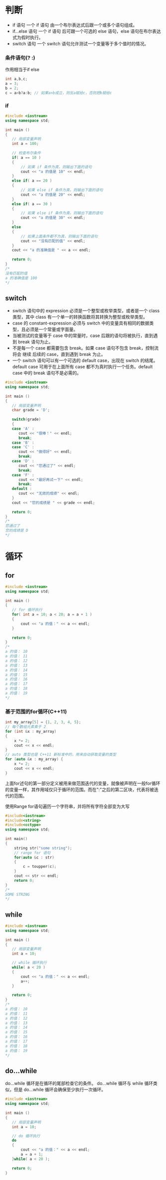 # 判断
* if 语句	一个 if 语句 由一个布尔表达式后跟一个或多个语句组成。
* if...else 语句	一个 if 语句 后可跟一个可选的 else 语句，else 语句在布尔表达式为假时执行。
* switch 语句	一个 switch 语句允许测试一个变量等于多个值时的情况。

### 条件语句(? :)
作用相当于if else
```c++
int a,b,c;
a = 3;
b = 2;
c = a>b?a:b; // 如果a>b成立，则反a赋给c，否则把b赋给c
```

### if
```c++
#include <iostream>
using namespace std;
 
int main ()
{
   // 局部变量声明
   int a = 100;
 
   // 检查布尔条件
   if( a == 10 )
   {
       // 如果 if 条件为真，则输出下面的语句
       cout << "a 的值是 10" << endl;
   }
   else if( a == 20 )
   {
       // 如果 else if 条件为真，则输出下面的语句
       cout << "a 的值是 20" << endl;
   }
   else if( a == 30 )
   {
       // 如果 else if 条件为真，则输出下面的语句
       cout << "a 的值是 30" << endl;
   }
   else
   {
       // 如果上面条件都不为真，则输出下面的语句
       cout << "没有匹配的值" << endl;
   }
   cout << "a 的准确值是 " << a << endl;
 
   return 0;
}
/*
没有匹配的值
a 的准确值是 100
*/ 
```

## switch
* switch 语句中的 expression 必须是一个整型或枚举类型，或者是一个 class 类型，其中 class 有一个单一的转换函数将其转换为整型或枚举类型。
* case 的 constant-expression 必须与 switch 中的变量具有相同的数据类型，且必须是一个常量或字面量。
* 当被测试的变量等于 case 中的常量时，case 后跟的语句将被执行，直到遇到 break 语句为止。
* 不是每一个 case 都需要包含 break。如果 case 语句不包含 break，控制流将会 继续 后续的 case，直到遇到 break 为止。
* 一个 switch 语句可以有一个可选的 default case，出现在 switch 的结尾。default case 可用于在上面所有 case 都不为真时执行一个任务。default case 中的 break 语句不是必需的。
```c++
#include <iostream>
using namespace std;
 
int main ()
{
   // 局部变量声明
   char grade = 'D';
 
   switch(grade)
   {
   case 'A' :
      cout << "很棒！" << endl; 
      break;
   case 'B' :
   case 'C' :
      cout << "做得好" << endl;
      break;
   case 'D' :
      cout << "您通过了" << endl;
      break;
   case 'F' :
      cout << "最好再试一下" << endl;
      break;
   default :
      cout << "无效的成绩" << endl;
   }
   cout << "您的成绩是 " << grade << endl;
 
   return 0;
}
/*
您通过了
您的成绩是 D
*/
```


# 循环
## for
```c++
#include <iostream>
using namespace std;
 
int main ()
{
   // for 循环执行
   for( int a = 10; a < 20; a = a + 1 )
   {
       cout << "a 的值：" << a << endl;
   }
 
   return 0;
}
/*
a 的值： 10
a 的值： 11
a 的值： 12
a 的值： 13
a 的值： 14
a 的值： 15
a 的值： 16
a 的值： 17
a 的值： 18
a 的值： 19
*/
```

### 基于范围的for循环(C++11)
```c++
int my_array[5] = {1, 2, 3, 4, 5};
// 每个数组元素乘于 2
for (int &x : my_array)
{
    x *= 2;
    cout << x << endl;  
}
// auto 类型也是 C++11 新标准中的，用来自动获取变量的类型
for (auto &x : my_array) {
    x *= 2;
    cout << x << endl;  
}
```
上面for述句的第一部分定义被用来做范围迭代的变量，就像被声明在一般for循环的变量一样，其作用域仅只于循环的范围。而在":"之后的第二区块，代表将被迭代的范围。

使用Range for语句遍历一个字符串，并将所有字符全部变为大写
```c++
#include<iostream>  
#include<string>  
#include<cctype>  
using namespace std;  
  
int main()  
{  
    string str("some string");  
    // range for 语句  
    for(auto &c : str)  
    {  
        c = toupper(c);  
    }  
    cout << str << endl;  
    return 0;  
}
/*
SOME STRING
*/
```

## while
```c++
#include <iostream>
using namespace std;
 
int main ()
{
   // 局部变量声明
   int a = 10;

   // while 循环执行
   while( a < 20 )
   {
       cout << "a 的值：" << a << endl;
       a++;
   }
 
   return 0;
}
/*
a 的值： 10
a 的值： 11
a 的值： 12
a 的值： 13
a 的值： 14
a 的值： 15
a 的值： 16
a 的值： 17
a 的值： 18
a 的值： 19
*/
```

## do...while
do...while 循环是在循环的尾部检查它的条件。
do...while 循环与 while 循环类似，但是 do...while 循环会确保至少执行一次循环。
```c++
#include <iostream>
using namespace std;
 
int main ()
{
   // 局部变量声明
   int a = 10;

   // do 循环执行
   do
   {
       cout << "a 的值：" << a << endl;
       a = a + 1;
   }while( a < 20 );
 
   return 0;
}
```

